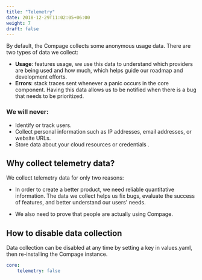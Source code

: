 ```yaml
---
title: "Telemetry"
date: 2018-12-29T11:02:05+06:00
weight: 7
draft: false
---
```


By default, the Compage collects some anonymous usage data. There are two types of data we collect:

- **Usage**: features usage, we use this data to understand which providers are being used and how much, which helps
  guide our roadmap and development efforts.
- **Errors**: stack traces sent whenever a panic occurs in the core component. Having this data allows us to be notified
  when there is a bug that needs to be prioritized.

### We will never:

- Identify or track users.
- Collect personal information such as IP addresses, email addresses, or website URLs.
- Store data about your cloud resources or credentials .

## Why collect telemetry data?

We collect telemetry data for only two reasons:

- In order to create a better product, we need reliable quantitative information. The data we collect helps us fix bugs,
  evaluate the success of features, and better understand our users' needs.

- We also need to prove that people are actually using Compage.

## How to disable data collection

Data collection can be disabled at any time by setting a key in values.yaml, then re-installing the Compage instance.

```yaml
core:
    telemetry: false
```

